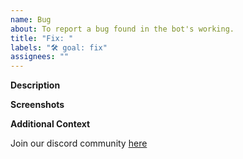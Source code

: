 ```yaml
---
name: Bug
about: To report a bug found in the bot's working.
title: "Fix: "
labels: "🛠 goal: fix"
assignees: ""
---
```


**Description**

<!-- A brief description of the question or issue, also include what you tried and what didn't work: -->

**Screenshots**

<!-- Please add a screenshot if applicable -->

**Additional Context**

<!-- Add any other context about the problem here. -->

Join our discord community [here](https://discord.gg/bfX2NgnSx5)
